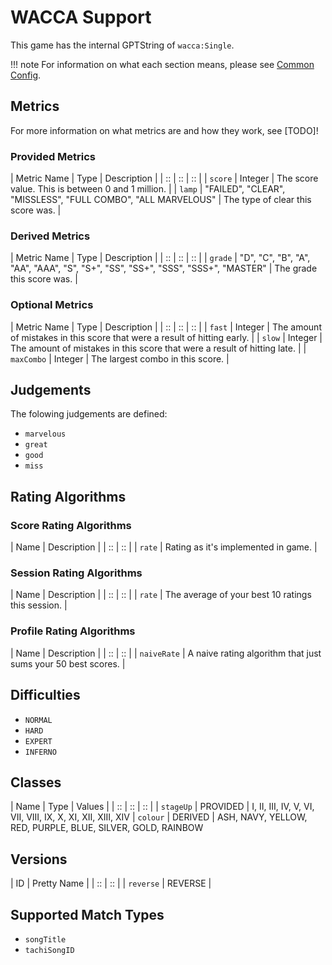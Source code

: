 # WACCA Support

This game has the internal GPTString of `wacca:Single`.

!!! note
	For information on what each section means, please see [Common Config](../common-config/index.md).

## Metrics

For more information on what metrics are and how they work, see [TODO]!

### Provided Metrics

| Metric Name | Type | Description |
| :: | :: | :: |
| `score` | Integer | The score value. This is between 0 and 1 million. |
| `lamp` | "FAILED", "CLEAR", "MISSLESS", "FULL COMBO", "ALL MARVELOUS" | The type of clear this score was. |

### Derived Metrics

| Metric Name | Type | Description |
| :: | :: | :: |
| `grade` | "D", "C", "B", "A", "AA", "AAA", "S", "S+", "SS", "SS+", "SSS", "SSS+", "MASTER" | The grade this score was. |

### Optional Metrics

| Metric Name | Type | Description |
| :: | :: | :: |
| `fast` | Integer | The amount of mistakes in this score that were a result of hitting early. |
| `slow` | Integer | The amount of mistakes in this score that were a result of hitting late. |
| `maxCombo` | Integer | The largest combo in this score. |

## Judgements

The folowing judgements are defined:

- `marvelous`
- `great`
- `good`
- `miss`

## Rating Algorithms

### Score Rating Algorithms

| Name | Description |
| :: | :: |
| `rate` | Rating as it's implemented in game. |

### Session Rating Algorithms

| Name | Description |
| :: | :: |
| `rate` | The average of your best 10 ratings this session. |

### Profile Rating Algorithms

| Name | Description |
| :: | :: |
| `naiveRate` | A naive rating algorithm that just sums your 50 best scores. |

## Difficulties

- `NORMAL`
- `HARD`
- `EXPERT`
- `INFERNO`

## Classes

| Name | Type | Values |
| :: | :: | :: |
| `stageUp` | PROVIDED | I, II, III, IV, V, VI, VII, VIII, IX, X, XI, XII, XIII, XIV
| `colour` | DERIVED | ASH, NAVY, YELLOW, RED, PURPLE, BLUE, SILVER, GOLD, RAINBOW

## Versions

| ID | Pretty Name |
| :: | :: |
| `reverse` | REVERSE |

## Supported Match Types

- `songTitle`
- `tachiSongID`
